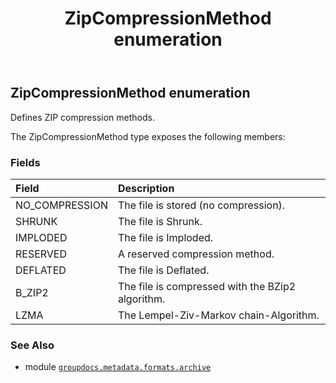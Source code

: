 ﻿---
title: ZipCompressionMethod enumeration
second_title: GroupDocs.Metadata for Python via .NET API References
description: 
type: docs
url: /python-net/groupdocs.metadata.formats.archive/zipcompressionmethod/
is_root: false
weight: 130
---

## ZipCompressionMethod enumeration

Defines ZIP compression methods.



The ZipCompressionMethod type exposes the following members:

### Fields
| Field | Description |
| :- | :- |
| NO_COMPRESSION | The file is stored (no compression). |
| SHRUNK | The file is Shrunk. |
| IMPLODED | The file is Imploded. |
| RESERVED | A reserved compression method. |
| DEFLATED | The file is Deflated. |
| B_ZIP2 | The file is compressed with the BZip2 algorithm. |
| LZMA | The Lempel-Ziv-Markov chain-Algorithm. |



### See Also
* module [`groupdocs.metadata.formats.archive`](..)
